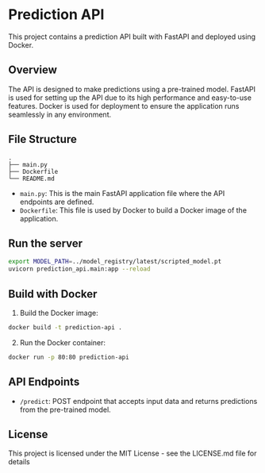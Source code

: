 # Prediction API

This project contains a prediction API built with FastAPI and deployed using Docker.

## Overview

The API is designed to make predictions using a pre-trained model. FastAPI is used for setting up the API due to its high performance and easy-to-use features. Docker is used for deployment to ensure the application runs seamlessly in any environment.

## File Structure
```
. 
├── main.py 
├── Dockerfile 
└── README.md
```

- `main.py`: This is the main FastAPI application file where the API endpoints are defined.
- `Dockerfile`: This file is used by Docker to build a Docker image of the application.

## Run the server

```bash
export MODEL_PATH=../model_registry/latest/scripted_model.pt
uvicorn prediction_api.main:app --reload
```

## Build with Docker

1. Build the Docker image:
```bash
docker build -t prediction-api .
```

2. Run the Docker container:

```bash
docker run -p 80:80 prediction-api
```

## API Endpoints
- `/predict`: POST endpoint that accepts input data and returns predictions from the pre-trained model.

## License

This project is licensed under the MIT License - see the LICENSE.md file for details